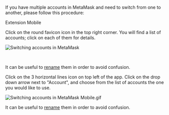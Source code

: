 If you have multiple accounts in MetaMask and need to switch from one to another, please follow this procedure:




Extension Mobile


Click on the round favicon icon in the top right corner. You will find a list of accounts; click on each of them for details.


![Switching accounts in MetaMask](https://support.metamask.io/hc/article_attachments/8858687402779/Switching_accounts_in_MetaMask.gif)


 


It can be useful to [rename](https://support.metamask.io/hc/en-us/articles/360058033872-How-do-I-change-my-account-name-) them in order to avoid confusion.




Click on the 3 horizontal lines icon on top left of the app. Click on the drop down arrow next to "Account", and choose from the list of accounts the one you would like to use.


![Switching accounts in MetaMask Mobile.gif](https://support.metamask.io/hc/article_attachments/8859620720283/Switching_accounts_in_MetaMask_Mobile.gif)


It can be useful to [rename](https://support.metamask.io/hc/en-us/articles/360058033872-How-do-I-change-my-account-name-) them in order to avoid confusion.



